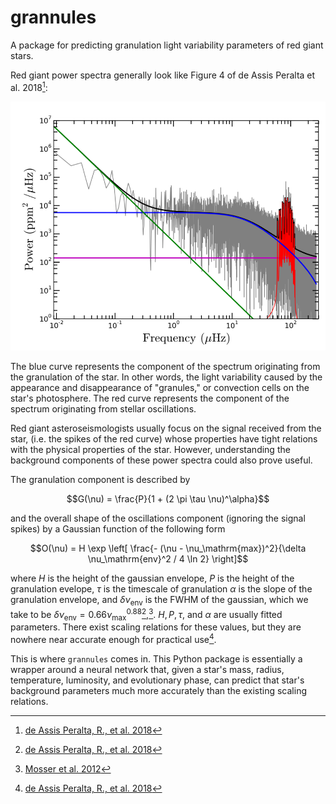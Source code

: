 # grannules

A package for predicting granulation light variability parameters of red
giant stars.

Red giant power spectra generally look like Figure 4 of de Assis Peralta et al. 2018[^1]:

![Red giant power spectrum with model components overplotted.](images/deassisgraph.png)

The blue curve represents the component of the spectrum originating from
the granulation of the star. In other words, the light variability
caused by the appearance and disappearance of \"granules,\" or
convection cells on the star\'s photosphere. The red curve represents
the component of the spectrum originating from stellar oscillations.

Red giant asteroseismologists usually focus on the signal received from
the star, (i.e. the spikes of the red curve) whose properties have tight
relations with the physical properties of the star. However,
understanding the background components of these power spectra could
also prove useful.

The granulation component is described by

$$G(\nu) = \frac{P}{1 + (2 \pi \tau \nu)^\alpha}$$

and the overall shape of the oscillations component (ignoring the signal
spikes) by a Gaussian function of the following form

$$O(\nu) = H \exp \left[ \frac{- (\nu - \nu_\mathrm{max})^2}{\delta \nu_\mathrm{env}^2 / 4 \ln 2} \right]$$

where $H$ is the height of the gaussian envelope, $P$ is the height of the 
granulation evelope, $\tau$ is the timescale of granulation $\alpha$ is the
slope of the granulation envelope, and $\delta \nu_\mathrm{env}$ is the FWHM of
the gaussian, which we take to be
$\delta \nu_\mathrm{env} = 0.66 \nu_\mathrm{max}^{0.88}$[^1],[^2].
$H, P, \tau,$ and $\alpha$ are usually fitted parameters. There exist scaling
relations for these values, but they are nowhere near accurate enough for
practical use[^1].

This is where `grannules` comes in. This Python package is essentially a
wrapper around a neural network that, given a star\'s mass, radius,
temperature, luminosity, and evolutionary phase, can predict that
star\'s background parameters much more accurately than the existing
scaling relations.

[^1]: [de Assis Peralta, R., et al. 2018](https://doi.org/10.48550/arXiv.1805.04296)

[^2]: [Mosser et al. 2012](https://doi.org/10.1051/0004-6361/201117352)